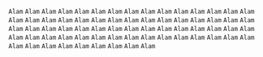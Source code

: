`Alam`
`Alam`
`Alam`
`Alam`
`Alam`
`Alam`
`Alam`
`Alam`
`Alam`
`Alam`
`Alam`
`Alam`
`Alam`
`Alam`
`Alam`
`Alam`
`Alam`
`Alam`
`Alam`
`Alam`
`Alam`
`Alam`
`Alam`
`Alam`
`Alam`
`Alam`
`Alam`
`Alam`
`Alam`
`Alam`
`Alam`
`Alam`
`Alam`
`Alam`
`Alam`
`Alam`
`Alam`
`Alam`
`Alam`
`Alam`
`Alam`
`Alam`
`Alam`
`Alam`
`Alam`
`Alam`
`Alam`
`Alam`
`Alam`
`Alam`
`Alam`
`Alam`
`Alam`
`Alam`
`Alam`
`Alam`
`Alam`
`Alam`
`Alam`
`Alam`
`Alam`
`Alam`
`Alam`
`Alam`
`Alam`
`Alam`
`Alam`
`Alam`
`Alam`
